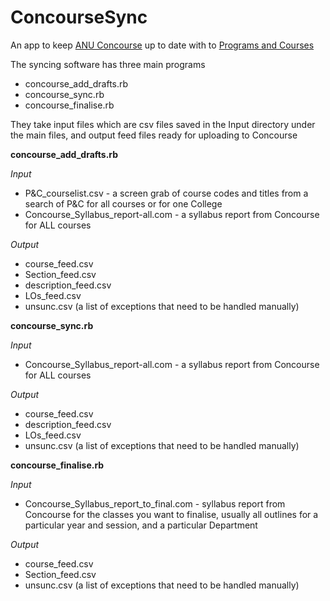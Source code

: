 # ConcourseSync
An app to keep [ANU Concourse](https://anu.campusconcourse.com/search?keyword=&search_performed=1) up to date with to [Programs and Courses](http://programsandcourses.anu.edu.au/)

The syncing software has three main programs

* concourse_add_drafts.rb
* concourse_sync.rb
* concourse_finalise.rb

They take input files which are csv files saved in the Input directory under the main files, and output feed files ready for uploading to Concourse

**concourse_add_drafts.rb**

<em> Input </em>
  * P&C_courselist.csv - a screen grab of course codes and titles from a search of P&C for all courses or for one College
  * Concourse_Syllabus_report-all.com - a syllabus report from Concourse for ALL courses
  
<em> Output </em>

  * course_feed.csv
  * Section_feed.csv
  * description_feed.csv
  * LOs_feed.csv
  * unsunc.csv (a list of exceptions that need to be handled manually)
  
**concourse_sync.rb**

<em> Input </em>
  * Concourse_Syllabus_report-all.com - a syllabus report from Concourse for ALL courses
  
<em> Output </em>

  * course_feed.csv
  * description_feed.csv
  * LOs_feed.csv
  * unsunc.csv (a list of exceptions that need to be handled manually)
  
**concourse_finalise.rb**

<em> Input </em>
  * Concourse_Syllabus_report_to_final.com - syllabus report from Concourse for the classes you want to finalise, usually all outlines for a particular year and session, and a particular Department
  
<em> Output </em>

  * course_feed.csv
  * Section_feed.csv
  * unsunc.csv (a list of exceptions that need to be handled manually)
